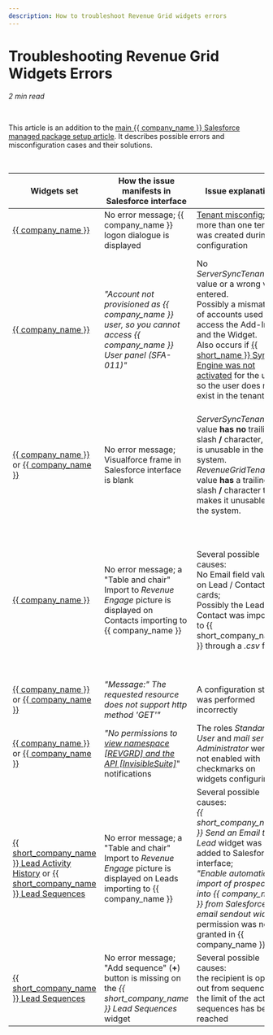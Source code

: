 ```yaml
---
description: How to troubleshoot Revenue Grid widgets errors
---
```

# Troubleshooting Revenue Grid Widgets Errors  
  

*2 min read*  

<!-- ShareThis BEGIN --> 
<div class="addthis_inline_share_toolbox"></div>
<!-- End ShareThis --> 

&nbsp;

This article is an addition to the [main {{ company_name }} Salesforce managed package setup article](../Admin-Managed-Package/). It describes possible errors and misconfiguration cases and their solutions.

&nbsp;

| Widgets set                                                  | How the issue manifests in Salesforce interface              | Issue explanation                                            | Solution                                                     |
| ------------------------------------------------------------ | ------------------------------------------------------------ | ------------------------------------------------------------ | ------------------------------------------------------------ |
| [{{ company_name }}](https://docs.revenuegrid.com/articles/sfdc-widgets/) | No error message; {{ company_name }} logon dialogue is displayed   | [Tenant misconfig](../Dashboard-Salesforce/#1_set_up_tenant_urls); more than one tenant was created during configuration | [Contact our Support team](mailto:support@revenuegrid.com)   |
| [{{ company_name }}](../Dashboard-Salesforce/)                    | *"Account not provisioned as {{ company_name }} user, so you cannot access {{ company_name }} User panel (SFA-011)"* | No *ServerSyncTenantUrl* value or a wrong value entered.<br />Possibly a mismatch of accounts used to access the Add-In and the Widget.<br />Also occurs if [{{ short_name }} Sync Engine was not activated](../Authorizing-Sync-Engine-to-Work-with-Your-Data/) for the user, so the user does not exist in the tenant | Perform the [three Setup Steps](../Dashboard-Salesforce/#stage_2_setup_steps) afresh; make sure user is [logged into the Add-In](../How-to-Install-and-Run-the-Solution-for-Office-365-Mailboxes/#ii_rg_email_sidebar_logon) with the same Salesforce account as one for which the widgets are configured.<br />If that does not help, ask [our Support team](mailto:support@revenuegrid.com) to check that [{{ short_name }} Sync is activated](../Authorizing-Sync-Engine-to-Work-with-Your-Data/) for the user in the proper tenant |
| [{{ company_name }}](https://docs.revenuegrid.com/articles/sfdc-widgets/) or [{{ company_name }}](../Dashboard-Salesforce/) | No error message; Visualforce frame in Salesforce interface is blank | *ServerSyncTenantUrl* value **has no** trailing slash **/** character, so it is unusable in the system.<br />*RevenueGridTenantUrl* value **has** a trailing slash **/** character that makes it unusable in the system. | Perform the [three Setup Steps](../Dashboard-Salesforce/#stage_2_setup_steps) afresh; make sure there <b>is</b> a slash **/** character at the end of the *ServerSyncTenantUrl* value and there <b>is no</b> slash **/** character at the end of the *RevenueGridTenantUrl* value |
| [{{ company_name }}](https://docs.revenuegrid.com/articles/sfdc-widgets/) | No error message; a "Table and chair" Import to *Revenue Engage* picture is displayed on Contacts importing to {{ company_name }} | Several possible causes:<br /> No Email field value on Lead / Contact cards;<br /> Possibly the Lead / Contact was imported to {{ short_company_name }} through a *.csv* file | Check; Make sure that *Email address* value is present in Lead and Contact record cards in Salesforce; <br />Make sure there is no duplicate for this Lead/Contact in {{ short_company_name }} and press on "Import to Revenue Engage".<br />If that does not help, please report to [our Support team](mailto:support@revenuegrid.com) |
| [{{ company_name }}](https://docs.revenuegrid.com/articles/sfdc-widgets/) or [{{ company_name }}](../Dashboard-Salesforce/) | *"Message:" The requested resource does not support http method 'GET'"* | A configuration step was performed incorrectly               | Perform the [Setup Steps](../Dashboard-Salesforce/#stage_2_setup_steps) afresh |
| [{{ company_name }}](https://docs.revenuegrid.com/articles/sfdc-widgets/) or [{{ company_name }}](../Dashboard-Salesforce/) | *"No permissions to [view namespace [REVGRD] and the API [InvisibleSuite]](../Dashboard-Salesforce/#1_set_up_tenant_urls)*" notifications | The roles *Standard User* and *mail server Administrator* were not enabled with checkmarks on widgets configuring | Enable both these roles for Salesforce profiles, as described in [this article](../Dashboard-Salesforce/#3_set_up_user_profiles) |
| [{{ short_company_name }} Lead Activity History](https://docs.revenuegrid.com/articles/sfdc-widgets/#prospects_activity) or [{{ short_company_name }} Lead Sequences](https://docs.revenuegrid.com/articles/sfdc-widgets/#sequences_enrolled) | No error message; a "Table and chair" Import to *Revenue Engage* picture is displayed on Leads importing to {{ company_name }} | Several possible causes:<br>*{{ short_company_name }} Send an Email to Lead* widget was not added to Salesforce interface; <br> *"Enable automatic import of prospects into {{ company_name }} from Salesforce email sendout widget"* permission was not granted in {{ company_name }}             | Refer to [this article](../Dashboard-Salesforce/) to learn how to set up *{{ short_company_name }} Send an Email to Lead* widget and <br> to [this article](../leads-widgets-troubleshooting/) to learn how to grant all necessary permissions in {{ company_name }} |
| [{{ short_company_name }} Lead Sequences](https://docs.revenuegrid.com/articles/sfdc-widgets/#sequences_enrolled) | No error message;<br>"Add sequence" (<b>+</b>) button is missing on the *{{ short_company_name }} Lead Sequences* widget | Several possible causes:<br>the recipient is opted out from sequences;<br>the limit of the active sequences has been reached | Refer to [this article](../missing-add-sequence-button/) to learn how to investigate and resolve the issue |

&nbsp;

&nbsp;



